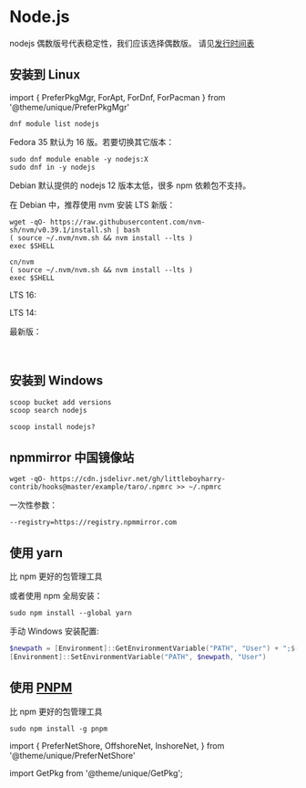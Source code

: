 # Node.js

nodejs 偶数版号代表稳定性，我们应该选择偶数版。
请见[发行时间表](https://nodejs.org/en/about/releases/)

## 安装到 Linux

import {
PreferPkgMgr,
ForApt,
ForDnf,
ForPacman
} from '@theme/unique/PreferPkgMgr'

 <PreferPkgMgr dnf apt pacman>
<ForDnf>

    dnf module list nodejs

Fedora 35 默认为 16 版。若要切换其它版本：

```shell
sudo dnf module enable -y nodejs:X
sudo dnf in -y nodejs
```

</ForDnf>

 <ForApt>

Debian 默认提供的 nodejs 12 版本太低，很多 npm 依赖包不支持。

在 Debian 中，推荐使用 nvm 安装 LTS 新版：

 <PreferNetShore>
<OffshoreNet>

```shell
wget -qO- https://raw.githubusercontent.com/nvm-sh/nvm/v0.39.1/install.sh | bash
( source ~/.nvm/nvm.sh && nvm install --lts )
exec $SHELL
```

</OffshoreNet>
<InshoreNet>

```shell
cn/nvm
( source ~/.nvm/nvm.sh && nvm install --lts )
exec $SHELL
```

</InshoreNet>
</PreferNetShore>

</ForApt>

 <ForPacman>

LTS 16:

 <GetPkg pacman="nodejs-lts-gallium"/>

LTS 14:

 <GetPkg pacman="nodejs-lts-fermium	"/>

最新版：

 <GetPkg pacman="nodejs"/>

</ForPacman>

</PreferPkgMgr>

<br/>

## 安装到 Windows

```powershell
scoop bucket add versions
scoop search nodejs
```

    scoop install nodejs?

## npmmirror 中国镜像站

    wget -qO- https://cdn.jsdelivr.net/gh/littleboyharry-contrib/hooks@master/example/taro/.npmrc >> ~/.npmrc

一次性参数：

    --registry=https://registry.npmmirror.com

## 使用 yarn

比 npm 更好的包管理工具

<GetPkg name="yarn" pacman choco scoop />

或者使用 npm 全局安装：

    sudo npm install --global yarn

手动 Windows 安装配置:

```powershell
$newpath = [Environment]::GetEnvironmentVariable("PATH", "User") + ";$(yarn global bin)"
[Environment]::SetEnvironmentVariable("PATH", $newpath, "User")

```

## 使用 [PNPM](https://pnpm.io/zh/motivation)

比 npm 更好的包管理工具

    sudo npm install -g pnpm

import {
    PreferNetShore,
    OffshoreNet,
    InshoreNet,
} from '@theme/unique/PreferNetShore'

import GetPkg from '@theme/unique/GetPkg';
